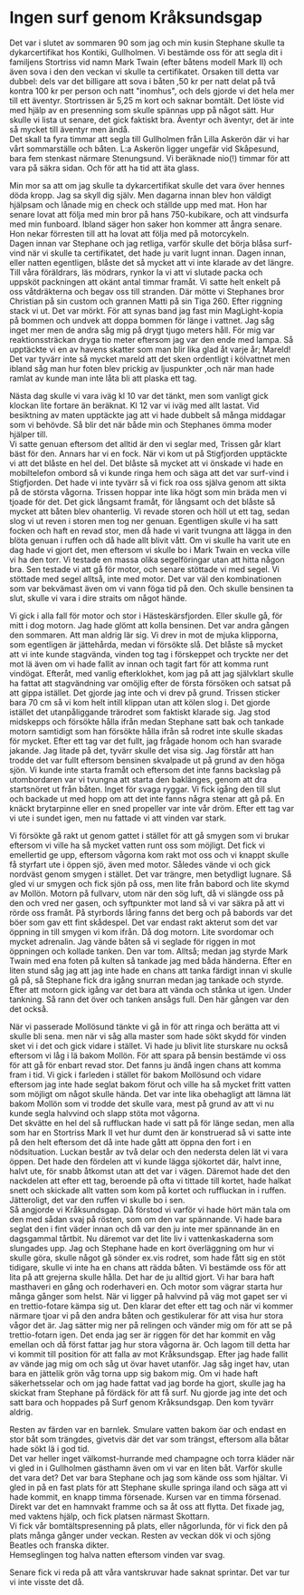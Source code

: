 # Ingen surf genom Kråksundsgap

Det var i slutet av sommaren 90 som jag och min kusin Stephane skulle ta dykarcertifikat hos Kontiki, Gullholmen. Vi bestämde oss för att segla dit i familjens Stortriss vid namn Mark Twain (efter båtens modell Mark II) och även sova i den den veckan vi skulle ta certifikatet. Orsaken till detta var dubbel: dels var det billigare att sova i båten ,50 kr per natt delat på två kontra 100 kr per person och natt "inomhus", och dels gjorde vi det hela mer till ett äventyr. Stortrissen är 5,25 m kort och saknar bomtält. Det löste vid med hjälp av en presenning som skulle spännas upp på något sätt. Hur skulle vi lista ut senare, det gick faktiskt bra. Äventyr och äventyr, det är inte så mycket till äventyr men ändå.  
Det skall ta fyra timmar att segla till Gullholmen från Lilla Askerön där vi har vårt sommarställe och båten. L:a Askerön ligger ungefär vid Skåpesund, bara fem stenkast närmare Stenungsund. Vi beräknade nio(!) timmar för att vara på säkra sidan. Och för att ha tid att äta glass.

Min mor sa att om jag skulle ta dykarcertifikat skulle det vara över hennes döda kropp. Jag sa skyll dig själv. Men dagarna innan blev hon väldigt hjälpsam och lånade mig en check och ställde upp med mat. Hon har senare lovat att följa med min bror på hans 750-kubikare, och att vindsurfa med min funboard. Ibland säger hon saker hon kommer att ångra senare. Hon nekar förresten till att ha lovat att följa med på motorcykeln.  
Dagen innan var Stephane och jag retliga, varför skulle det börja blåsa surf-vind när vi skulle ta certifikatet, det hade ju varit lugnt innan. Dagen innan, eller natten egentligen, blåste det så mycket att vi inte klarade av det längre. Till våra föräldrars, läs mödrars, rynkor la vi att vi slutade packa och uppsköt packningen att okänt antal timmar framåt. Vi satte helt enkelt på oss våtdräkterna och begav oss till stranden. Där mötte vi Stephanes bror Christian på sin custom och grannen Matti på sin Tiga 260. Efter riggning stack vi ut. Det var mörkt. För att synas band jag fast min MagLight-kopia på bommen och undvek att doppa bommen för länge i vattnet. Jag såg inget mer men de andra såg mig på drygt tjugo meters håll. För mig var reaktionssträckan dryga tio meter eftersom jag var den ende med lampa. Så upptäckte vi en av havens skatter som man blir lika glad åt varje år; Mareld! Det var tyvärr inte så mycket mareld att det sken ordentligt i kölvattnet men ibland såg man hur foten blev prickig av ljuspunkter ,och när man hade ramlat av kunde man inte låta bli att plaska ett tag.

Nästa dag skulle vi vara iväg kl 10 var det tänkt, men som vanligt gick klockan lite fortare än beräknat. Kl 12 var vi iväg med allt lastat. Vid besiktning av maten upptäckte jag att vi hade dubbelt så många middagar som vi behövde. Så blir det när både min och Stephanes ömma moder hjälper till.  
Vi satte genuan eftersom det alltid är den vi seglar med, Trissen går klart bäst för den. Annars har vi en fock. När vi kom ut på Stigfjorden upptäckte vi att det blåste en hel del. Det blåste så mycket att vi önskade vi hade en mobiltelefon ombord så vi kunde ringa hem och säga att det var surf-vind i Stigfjorden. Det hade vi inte tyvärr så vi fick roa oss själva genom att sikta på de största vågorna. Trissen hoppar inte lika högt som min bräda men vi tjoade för det. Det gick långsamt framåt, för långsamt och det blåste så mycket att båten blev ohanterlig. Vi revade storen och höll ut ett tag, sedan slog vi ut reven i storen men tog ner genuan. Egentligen skulle vi ha satt focken och haft en revad stor, men då hade vi varit tvungna att lägga in den blöta genuan i ruffen och då hade allt blivit vått. Om vi skulle ha varit ute en dag hade vi gjort det, men eftersom vi skulle bo i Mark Twain en vecka ville vi ha den torr. Vi testade en massa olika segelföringar utan att hitta någon bra. Sen testade vi att gå för motor, och senare stöttade vi med segel. Vi stöttade med segel alltså, inte med motor. Det var väl den kombinationen som var bekvämast även om vi vann föga tid på den. Och skulle bensinen ta slut, skulle vi vara i dire straits om något hände.

Vi gick i alla fall för motor och stor i Hästeskärsfjorden. Eller skulle gå, för mitt i dog motorn. Jag hade glömt att kolla bensinen. Det var andra gången den sommaren. Att man aldrig lär sig. Vi drev in mot de mjuka klipporna, som egentligen är jättehårda, medan vi försökte slå. Det blåste så mycket att vi inte kunde stagvända, vinden tog tag i förskeppet och tryckte ner det mot lä även om vi hade fallit av innan och tagit fart för att komma runt vindögat. Efteråt, med vanlig efterklokhet, kom jag på att jag självklart skulle ha fattat att stagvändning var omöjlig efter de första försöken och satsat på att gippa istället. Det gjorde jag inte och vi drev på grund. Trissen sticker bara 70 cm så vi kom helt intill klippan utan att kölen slog i. Det gjorde istället det utanpåliggande trärodret som faktiskt klarade sig. Jag stod midskepps och försökte hålla ifrån medan Stephane satt bak och tankade motorn samtidigt som han försökte hålla ifrån så rodret inte skulle skadas för mycket. Efter ett tag var det fullt, jag frågade honom och han svarade jakande. Jag litade på det, tyvärr skulle det visa sig. Jag förstår att han trodde det var fullt eftersom bensinen skvalpade ut på grund av den höga sjön. Vi kunde inte starta framåt och eftersom det inte fanns backslag på utombordaren var vi tvungna att starta den baklänges, genom att dra startsnöret ut från båten. Inget för svaga ryggar. Vi fick igång den till slut och backade ut med hopp om att det inte fanns några stenar att gå på. En knäckt brytarpinne eller en sned propeller var inte vår dröm. Efter ett tag var vi ute i sundet igen, men nu fattade vi att vinden var stark.

Vi försökte gå rakt ut genom gattet i stället för att gå smygen som vi brukar eftersom vi ville ha så mycket vatten runt oss som möjligt. Det fick vi emellertid ge upp, eftersom vågorna kom rakt mot oss och vi knappt skulle få styrfart ute i öppen sjö, även med motor. Således vände vi och gick nordväst genom smygen i stället. Det var trängre, men betydligt lugnare. Så gled vi ur smygen och fick sjön på oss, men lite från babord och lite skymd av Mollön. Motorn på fullvarv, utom när den sög luft, då vi slängde oss på den och vred ner gasen, och syftpunkter mot land så vi var säkra på att vi rörde oss framåt. På styrbords låring fanns det berg och på babords var det böer som gav ett fint skådespel. Det var endast rakt akterut som det var öppning in till smygen vi kom ifrån. Då dog motorn. Lite svordomar och mycket adrenalin. Jag vände båten så vi seglade för riggen in mot öppningen och kollade tanken. Den var tom. Alltså; medan jag styrde Mark Twain med ena foten på kulten så tankade jag med båda händerna. Efter en liten stund såg jag att jag inte hade en chans att tanka färdigt innan vi skulle gå på, så Stephane fick dra igång snurran medan jag tankade och styrde. Efter att motorn gick igång var det bara att vända och stånka ut igen. Under tankning. Så rann det över och tanken ansågs full. Den här gången var den det också.

När vi passerade Mollösund tänkte vi gå in för att ringa och berätta att vi skulle bli sena. men när vi såg alla master som hade sökt skydd för vinden sket vi i det och gick vidare i stället. Vi hade ju blivit lite sturskare nu också eftersom vi låg i lä bakom Mollön. För att spara på bensin bestämde vi oss för att gå för enbart revad stor. Det fanns ju ändå ingen chans att komma fram i tid. Vi gick i farleden i stället för bakom Mollösund och vidare eftersom jag inte hade seglat bakom förut och ville ha så mycket fritt vatten som möjligt om något skulle hända. Det var inte lika obehagligt att lämna lät bakom Mollön som vi trodde det skulle vara, mest på grund av att vi nu kunde segla halvvind och slapp stöta mot vågorna.  
Det skvätte en hel del så ruffluckan hade vi satt på för länge sedan, men alla som har en Stortriss Mark II vet hur dumt den är konstruerad så vi satte inte på den helt eftersom det då inte hade gått att öppna den fort i en nödsituation. Luckan består av två delar och den nedersta delen lät vi vara öppen. Det hade den fördelen att vi kunde lägga sjökortet där, halvt inne, halvt ute, för snabb åtkomst utan att det var i vägen. Däremot hade det den nackdelen att efter ett tag, beroende på ofta vi tittade till kortet, hade halkat snett och skickade allt vatten som kom på kortet och ruffluckan in i ruffen. Jätteroligt, det var den ruffen vi skulle bo i sen.  
Så angjorde vi Kråksundsgap. Då förstod vi varför vi hade hört män tala om den med sådan svaj på rösten, som om den var spännande. Vi hade bara seglat den i fint väder innan och då var den ju inte mer spännande än en dagsgammal tårtbit. Nu däremot var det lite liv i vattenkaskaderna som slungades upp. Jag och Stephane hade en kort överläggning om hur vi skulle göra, skulle något gå sönder ex.vis rodret, som hade fått sig en stöt tidigare, skulle vi inte ha en chans att rädda båten. Vi bestämde oss för att lita på att grejerna skulle hålla. Det har de ju alltid gjort. Vi har bara haft masthaveri en gång och roderhaveri en. Och motor som vägrar starta hur många gånger som helst. När vi ligger på halvvind på väg mot gapet ser vi en trettio-fotare kämpa sig ut. Den klarar det efter ett tag och när vi kommer närmare tjoar vi på den andra båten och gestikulerar för att visa hur stora vågor det är. Jag sätter mig ner på relingen och vänder mig om för att se på trettio-fotarn igen. Det enda jag ser är riggen för det har kommit en våg emellan och då först fattar jag hur stora vågorna är. Och lagom till detta har vi kommit till position för att falla av mot Kråksundsgap. Efter jag hade fallit av vände jag mig om och såg ut övar havet utanför. Jag såg inget hav, utan bara en jättelik grön våg torna upp sig bakom mig. Om vi hade haft säkerhetsselar och om jag hade fattat vad jag borde ha gjort, skulle jag ha skickat fram Stephane på fördäck för att få surf. Nu gjorde jag inte det och satt bara och hoppades på Surf genom Kråksundsgap. Den kom tyvärr aldrig.

Resten av färden var en barnlek. Smulare vatten bakom öar och endast en stor båt som trängdes, givetvis där det var som trängst, eftersom alla båtar hade sökt lä i god tid.   
Det var heller inget välkomst-hurrande med champagne och torra kläder när vi gled in i Gullholmen gästhamn även om vi var en liten båt. Varför skulle det vara det? Det var bara Stephane och jag som kände oss som hjältar. Vi gled in på en fast plats för att Stephane skulle springa iland och säga att vi hade kommit, en knapp timma försenade. Kursen var en timma försenad. Direkt var det en hamnvakt framme och sa åt oss att flytta. Det fixade jag, med vaktens hjälp, och fick platsen närmast Skottarn.  
Vi fick vår bomtältspresenning på plats, eller någorlunda, för vi fick den på plats många gånger under veckan. Resten av veckan dök vi och sjöng Beatles och franska dikter.  
Hemseglingen tog halva natten eftersom vinden var svag.

Senare fick vi reda på att våra vantskruvar hade saknat sprintar. Det var tur vi inte visste det då.